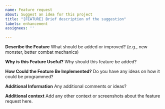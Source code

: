 ```yaml
---
name: Feature request
about: Suggest an idea for this project
title: "[FEATURE] Brief description of the suggestion"
labels: enhancement
assignees: ''

---
```


**Describe the Feature**
What should be added or improved? (e.g., new monster, better combat mechanics)

**Why is this Feature Useful?**
Why should this feature be added?

**How Could the Feature Be Implemented?**
Do you have any ideas on how it could be programmed?

**Additional Information**
Any additional comments or ideas?


**Additional context**
Add any other context or screenshots about the feature request here.
